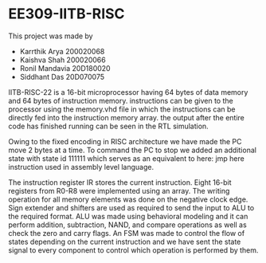 # EE309-IITB-RISC

This project was made by
- Karrthik Arya   200020068
- Kaishva Shah    200020066
- Ronil Mandavia  20D180020
- Siddhant Das    20D070075

IITB-RISC-22 is a 16-bit microprocessor having 64 bytes of data memory and 64 bytes of instruction memory.
instructions can be given to the processor using the memory.vhd file in which the instructions can be 
directly fed into the instruction memory array. the output after the entire code has finished running 
can be seen in the RTL simulation. 

Owing to the fixed encoding in RISC architecture we have made the PC move 2 bytes at a time.
To command the PC to stop we added an additional state with state id 111111 which serves as an 
equivalent to here: jmp here instruction used in assembly level language. 

The instruction register IR stores the current instruction. Eight 16-bit registers from R0-R8 were implemented 
using an array. The writing operation for all memory elements was done on the negative clock edge. Sign extender
and shifters are used as required to send the input to ALU to the required format. ALU was made using behavioral 
modeling and it can perform addition, subtraction, NAND, and compare operations as well as check the zero and 
carry flags. An FSM was made to control the flow of states depending on the current instruction and we have sent
the state signal to every component to control which operation is performed by them.
